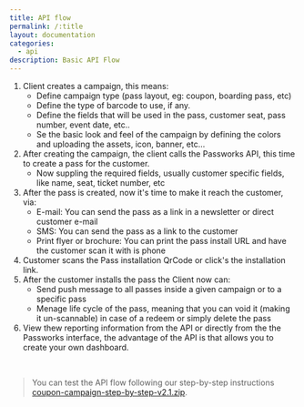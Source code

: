 ```yaml
---
title: API flow
permalink: /:title
layout: documentation
categories:
  - api
description: Basic API Flow
---
```


<ol>
  <li>
    Client creates a campaign, this means:
    <ul>
      <li>Define campaign type (pass layout, eg: coupon, boarding pass, etc)</li>
      <li>Define the type of barcode to use, if any.</li>
      <li>Define the fields that will be used in the pass, customer seat, pass number, event date, etc..</li>
      <li>Se the basic look and feel of the campaign by defining the colors and uploading the assets, icon, banner, etc...</li>
    </ul>
  </li>

  <li>
    After creating the campaign, the client calls the Passworks API, this time to create a pass for the customer.
    <ul>
      <li>Now suppling the required fields, usually customer specific fields, like name, seat, ticket number, etc</li>
    </ul>
  </li>

  <li>
    After the pass is created, now it's time to make it reach the customer, via:
    <ul>
        <li>E-mail: You can send the pass as a link in a newsletter or direct customer e-mail</li>
        <li>SMS: You can send the pass as a link to the customer</li>
        <li>Print flyer or brochure: You can print the pass install URL and have the customer scan it with is phone</li>
    </ul>
  </li>

  <li>
    Customer scans the Pass installation QrCode or click's the installation link.
  </li>

  <li>
    After the customer installs the pass the Client now can:
    <ul>
      <li>Send push message to all passes inside a given campaign or to a specific pass</li>
      <li>Menage life cycle of the pass, meaning that you can void it (making it un-scannable) in case of a redeem or simply delete the pass</li>
    </ul>
  </li>

  <li>View thew reporting information from the API or directly from the the Passworks interface, the advantage of the API is that allows you to create your own dashboard.</li>

</ol>

<br />

> You can test the API flow following our step-by-step instructions <a rel="nofollow" href="/assets/bin/coupon-campaign-step-by-step-v2.1.zip">coupon-campaign-step-by-step-v2.1.zip</a>.
